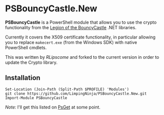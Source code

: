 PSBouncyCastle.New
==================

**PSBouncyCastle** is a PowerShell module that allows you to use the
crypto functionality from the [Legion of the BouncyCastle](http://www.bouncycastle.org/)
.NET libraries.

Currently it covers the X509 certificate functionality, in particular
allowing you to replace `makecert.exe` (from the Windows SDK) with
native PowerShell cmdlets.

This was written by *RLipscome* and forked to the current version in order to update the Crypto library.

Installation
--

	Set-Location (Join-Path (Split-Path $PROFILE) 'Modules')
	git clone https://github.com/LimpingNinja/PSBouncyCastle.New.git
	Import-Module PSBouncyCastle

*Note:* I'll get this listed on [PsGet](http://psget.net/) at some point.

